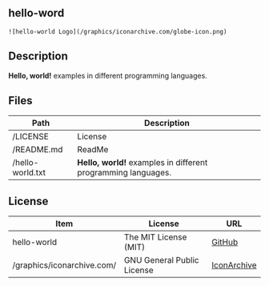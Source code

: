 ## hello-word

```
![hello-world Logo](/graphics/iconarchive.com/globe-icon.png)
```

## Description

**Hello, world!** examples in different programming languages.

## Files

Path | Description
---- | -----------
/LICENSE | License
/README.md | ReadMe
/hello-world.txt | **Hello, world!** examples in different programming languages.

## License

Item | License | URL
---- | ------- | ---
hello-world | The MIT License (MIT) | [GitHub](https://github.com/coding-samurai/hello-world/blob/master/LICENSE)
/graphics/iconarchive.com/ | GNU General Public License | [IconArchive](http://www.iconarchive.com/artist/elegantthemes.html)
